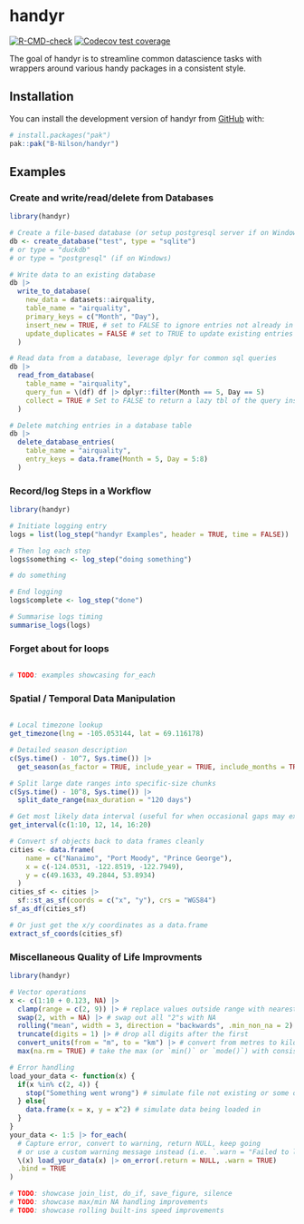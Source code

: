 
# handyr

<!-- badges: start -->
[![R-CMD-check](https://github.com/B-Nilson/handyr/actions/workflows/R-CMD-check.yaml/badge.svg)](https://github.com/B-Nilson/handyr/actions/workflows/R-CMD-check.yaml)
[![Codecov test coverage](https://codecov.io/gh/B-Nilson/handyr/graph/badge.svg)](https://app.codecov.io/gh/B-Nilson/handyr)
<!-- badges: end -->

The goal of handyr is to streamline common datascience tasks with wrappers around various handy packages in a consistent style.

## Installation

You can install the development version of handyr from [GitHub](https://github.com/) with:

``` r
# install.packages("pak")
pak::pak("B-Nilson/handyr")
```

## Examples

### Create and write/read/delete from Databases

``` r
library(handyr)

# Create a file-based database (or setup postgresql server if on Windows)
db <- create_database("test", type = "sqlite")
# or type = "duckdb"
# or type = "postgresql" (if on Windows)

# Write data to an existing database
db |> 
  write_to_database(
    new_data = datasets::airquality,
    table_name = "airquality",
    primary_keys = c("Month", "Day"),
    insert_new = TRUE, # set to FALSE to ignore entries not already in db
    update_duplicates = FALSE # set to TRUE to update existing entries in db where overlap exists
  )

# Read data from a database, leverage dplyr for common sql queries
db |>
  read_from_database(
    table_name = "airquality",
    query_fun = \(df) df |> dplyr::filter(Month == 5, Day == 5)
    collect = TRUE # Set to FALSE to return a lazy tbl of the query instead of loading full results into memory
  )

# Delete matching entries in a database table
db |>
  delete_database_entries(
    table_name = "airquality",
    entry_keys = data.frame(Month = 5, Day = 5:8)
  )

```

### Record/log Steps in a Workflow

``` r
library(handyr)

# Initiate logging entry
logs = list(log_step("handyr Examples", header = TRUE, time = FALSE))

# Then log each step
logs$something <- log_step("doing something")

# do something 

# End logging
logs$complete <- log_step("done")

# Summarise logs timing
summarise_logs(logs)

```

### Forget about for loops

``` r

# TODO: examples showcasing for_each

```

### Spatial / Temporal Data Manipulation

``` r

# Local timezone lookup
get_timezone(lng = -105.053144, lat = 69.116178)

# Detailed season description
c(Sys.time() - 10^7, Sys.time()) |>
  get_season(as_factor = TRUE, include_year = TRUE, include_months = TRUE)

# Split large date ranges into specific-size chunks
c(Sys.time() - 10^8, Sys.time()) |>
  split_date_range(max_duration = "120 days")

# Get most likely data interval (useful for when occasional gaps may exist)
get_interval(c(1:10, 12, 14, 16:20)

# Convert sf objects back to data frames cleanly
cities <- data.frame(
    name = c("Nanaimo", "Port Moody", "Prince George"),
    x = c(-124.0531, -122.8519, -122.7949),
    y = c(49.1633, 49.2844, 53.8934)
  )
cities_sf <- cities |>
  sf::st_as_sf(coords = c("x", "y"), crs = "WGS84")
sf_as_df(cities_sf)

# Or just get the x/y coordinates as a data.frame
extract_sf_coords(cities_sf)

```

### Miscellaneous Quality of Life Improvments

``` r
library(handyr)

# Vector operations
x <- c(1:10 + 0.123, NA) |>
  clamp(range = c(2, 9)) |> # replace values outside range with nearest value
  swap(2, with = NA) |> # swap out all "2"s with NA
  rolling("mean", width = 3, direction = "backwards", .min_non_na = 2) |> # 3-point (fast) rolling mean
  truncate(digits = 1) |> # drop all digits after the first
  convert_units(from = "m", to = "km") |> # convert from metres to kilometres
  max(na.rm = TRUE) # take the max (or `min()` or `mode()`) with consistent NA handling

# Error handling
load_your_data <- function(x) {
  if(x %in% c(2, 4)) {
    stop("Something went wrong") # simulate file not existing or some other error
  } else{
    data.frame(x = x, y = x^2) # simulate data being loaded in
  } 
}
your_data <- 1:5 |> for_each(
  # Capture error, convert to warning, return NULL, keep going
  # or use a custom warning message instead (i.e. `.warn = "Failed to load data."`)
  \(x) load_your_data(x) |> on_error(.return = NULL, .warn = TRUE)
  .bind = TRUE
)

# TODO: showcase join_list, do_if, save_figure, silence
# TODO: showcase max/min NA handling improvements
# TODO: showcase rolling built-ins speed improvements

```

